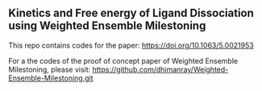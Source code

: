## Kinetics and Free energy of Ligand Dissociation using Weighted Ensemble Milestoning

This repo contains codes for the paper: https://doi.org/10.1063/5.0021953

For a the codes of the proof of concept paper of Weighted Ensemble Milestoning, please visit: https://github.com/dhimanray/Weighted-Ensemble-Milestoning.git 
